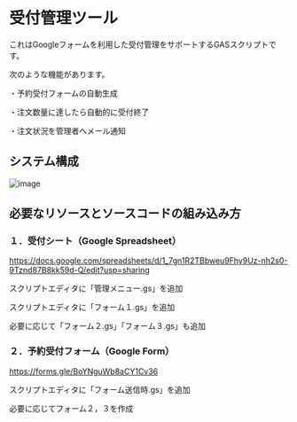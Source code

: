 # 受付管理ツール

これはGoogleフォームを利用した受付管理をサポートするGASスクリプトです。

次のような機能があります。

・予約受付フォームの自動生成

・注文数量に達したら自動的に受付終了

・注文状況を管理者へメール通知

## システム構成
![image](https://user-images.githubusercontent.com/11681096/130345647-a78bd285-604c-425b-b470-b286dd2ddf61.png)

## 必要なリソースとソースコードの組み込み方
### １．受付シート（Google Spreadsheet）

https://docs.google.com/spreadsheets/d/1_7gn1R2TBbweu9Fhy9Uz-nh2s0-9Tznd87B8kk59d-Q/edit?usp=sharing

スクリプトエディタに「管理メニュー.gs」を追加

スクリプトエディタに「フォーム１.gs」を追加

必要に応じて「フォーム２.gs」「フォーム３.gs」も追加

### ２．予約受付フォーム（Google Form）

https://forms.gle/BoYNguWb8aCY1Cv36

スクリプトエディタに「フォーム送信時.gs」を追加

必要に応じてフォーム２，３を作成

